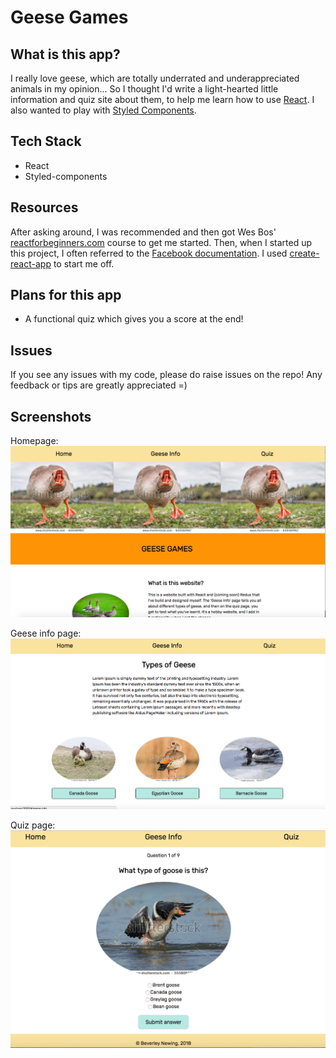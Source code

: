 # Geese Games

## What is this app?
I really love geese, which are totally underrated and underappreciated animals in my opinion... So I thought I'd write a light-hearted little information and quiz site about them, to help me learn how to use [React](https://reactjs.org/). I also wanted to play with [Styled Components](https://www.styled-components.com/).

## Tech Stack
- React
- Styled-components

## Resources

After asking around, I was recommended and then got Wes Bos' [reactforbeginners.com](reactforbeginners.com) course to get me started. Then, when I started up this project, I often referred to the [Facebook documentation](https://facebook.github.io/react/docs/hello-world.html). I used [create-react-app](https://github.com/facebookincubator/create-react-app) to start me off. 

## Plans for this app
- A functional quiz which gives you a score at the end!

## Issues
If you see any issues with my code, please do raise issues on the repo! Any feedback or tips are greatly appreciated =) 

## Screenshots

Homepage:
<img alt="homepage" src="./src/images/homepage.png" />

Geese info page:
<img alt="geese info page" src="./src/images/geeseInfoPage.png" />

Quiz page:
<img alt="quiz page" src="./src/images/quiz.png" />
